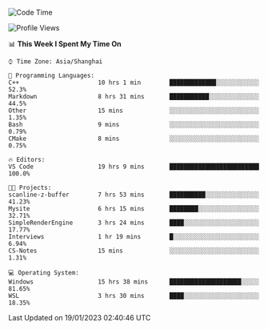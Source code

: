 <!--START_SECTION:waka-->
![Code Time](http://img.shields.io/badge/Code%20Time-598%20hrs%2015%20mins-blue)

![Profile Views](http://img.shields.io/badge/Profile%20Views-1-blue)

📊 **This Week I Spent My Time On** 

```text
⌚︎ Time Zone: Asia/Shanghai

💬 Programming Languages: 
C++                      10 hrs 1 min        █████████████░░░░░░░░░░░░   52.3% 
Markdown                 8 hrs 31 mins       ███████████░░░░░░░░░░░░░░   44.5% 
Other                    15 mins             ░░░░░░░░░░░░░░░░░░░░░░░░░   1.35% 
Bash                     9 mins              ░░░░░░░░░░░░░░░░░░░░░░░░░   0.79% 
CMake                    8 mins              ░░░░░░░░░░░░░░░░░░░░░░░░░   0.75%

🔥 Editors: 
VS Code                  19 hrs 9 mins       █████████████████████████   100.0%

🐱‍💻 Projects: 
scanline-z-buffer        7 hrs 53 mins       ██████████░░░░░░░░░░░░░░░   41.23% 
Mysite                   6 hrs 15 mins       ████████░░░░░░░░░░░░░░░░░   32.71% 
SimpleRenderEngine       3 hrs 24 mins       ████░░░░░░░░░░░░░░░░░░░░░   17.77% 
Interviews               1 hr 19 mins        █░░░░░░░░░░░░░░░░░░░░░░░░   6.94% 
CS-Notes                 15 mins             ░░░░░░░░░░░░░░░░░░░░░░░░░   1.31%

💻 Operating System: 
Windows                  15 hrs 38 mins      ████████████████████░░░░░   81.65% 
WSL                      3 hrs 30 mins       ████░░░░░░░░░░░░░░░░░░░░░   18.35%

```


 Last Updated on 19/01/2023 02:40:46 UTC
<!--END_SECTION:waka-->